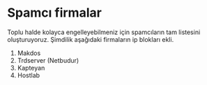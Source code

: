 # Spamcı firmalar
Toplu halde kolayca engelleyebilmeniz için spamcıların tam listesini oluşturuyoruz. Şimdilik aşağıdaki firmaların ip blokları ekli. 

1. Makdos
2. Trdserver (Netbudur)
3. Kapteyan
4. Hostlab

